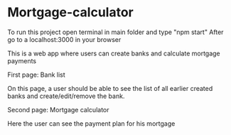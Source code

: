 # Mortgage-calculator
To run this project open terminal in main folder and type "npm start"
After go to a localhost:3000 in your browser

This is a web app where users can create banks and calculate mortgage payments

First page: Bank list

On this page, a user should be able to see the list of all earlier created banks and
create/edit/remove the bank.

Second page: Mortgage calculator

Here the user can see the payment plan for his mortgage
